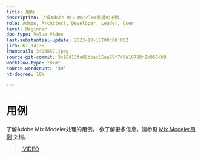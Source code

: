 ```yaml
---
title: 用例
description: 了解Adobe Mix Modeler处理的用例。
role: Admin, Architect, Developer, Leader, User
level: Beginner
doc-type: Value Video
last-substantial-update: 2023-10-11T00:00:00Z
jira: KT-14135
thumbnail: 3424857.jpeg
source-git-commit: 3c18d13fa08bbec15ea29f749a16788f9b965db9
workflow-type: tm+mt
source-wordcount: '39'
ht-degree: 10%

---
```



# 用例

了解Adobe Mix Modeler处理的用例。 欲了解更多信息，请参见 [Mix Modeler用例](https://experienceleague.adobe.com/docs/mix-modeler/using/get-started/workflow.html) 文档。

>[!VIDEO](https://video.tv.adobe.com/v/3424857?learn=on)